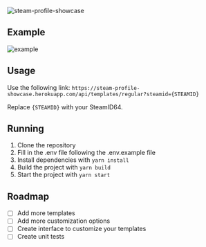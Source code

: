 ![steam-profile-showcase](https://socialify.git.ci/Dexus14/steam-profile-showcase/image?description=1&language=1&name=1&owner=1&pattern=Plus&theme=Light)

## Example
![example](https://steam-profile-showcase.herokuapp.com/api/templates/regular?steamid=76561198066343153)

## Usage
Use the following link: ```https://steam-profile-showcase.herokuapp.com/api/templates/regular?steamid={STEAMID}```

Replace ```{STEAMID}``` with your SteamID64.

## Running
1. Clone the repository
2. Fill in the .env file following the .env.example file
3. Install dependencies with ```yarn install```
4. Build the project with ```yarn build```
5. Start the project with ```yarn start```

## Roadmap
- [ ] Add more templates
- [ ] Add more customization options
- [ ] Create interface to customize your templates
- [ ] Create unit tests
